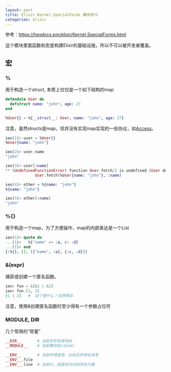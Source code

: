 ```yaml
---
layout: post
title: Elixir Kernel.SpecialForms 模块学习
categories: elixir
---
```


参考：https://hexdocs.pm/elixir/Kernel.SpecialForms.html


这个模块里面函数和宏是构建Elixir的基础设施，所以不可以被开发者覆盖。


## 宏


### %

用于构造一个struct, 本质上仅仅是一个如下结构的map


```elixir
defmodule User do
  defstruct name: "john", age: 27
end
```

```elixir
%User{} = %{__struct__: User, name: "john", age: 27}
```

注意，虽然structs是map，但并没有实现map实现的一些协议，如[Access](https://hexdocs.pm/elixir/Access.html)。


```elixir
iex(1)> user = %User{}
%User{name: "john"}

iex(2)> user.name
"john"

iex(3)> user[:name]
** (UndefinedFunctionError) function User.fetch/2 is undefined (User does not implement the Access behaviour)
             User.fetch(%User{name: "john"}, :name)

iex(4)> other = %{name: "john"}
%{name: "john"}

iex(5)> other[:name]
"john"
```


### %{}

用于构造一个map，为了方便操作，map的内部表达是一个List

```elixir
iex(1)> quote do
...(1)>   %{"name" => :a, c: :d}
...(1)> end
{:%{}, [], [{"name", :a}, {:c, :d}]}
```

### &(expr)

捕获或创建一个匿名函数。

```elixir
iex> fun = &[&1 | &2]
iex> fun.(1, 2)
[1 | 2]   #  这个是什么？没弄明白
```

注意，使用&创建匿名函数时至少得有一个参数占位符


### __MODULE__, __DIR__

几个常用的“常量”

```elixir
__DIR__       # 当前文件目录地址
__MODULE__    # 当前模块名(atom)

__ENV__       # 当前环境信息，比如文件地址信息
__ENV__.file
__ENV__.line  # 当前行，就是这句代码所在行数
```

